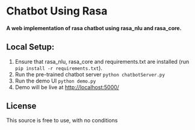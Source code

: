 # Chatbot Using Rasa

#### A web implementation of rasa chatbot using rasa_nlu and rasa_core.

## Local Setup:
 1. Ensure that rasa_nlu, rasa_core and requirements.txt are installed (run `pip install -r requirements.txt`).
 2. Run the pre-trained chatbot server `python chatbotServer.py`
 3. Run the demo UI `python demo.py`
 4. Demo will be live at [http://localhost:5000/](http://localhost:5000/)


## License
This source is free to use, with no conditions